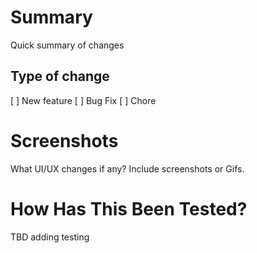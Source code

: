 # Summary

Quick summary of changes

## Type of change

[ ] New feature
[ ] Bug Fix
[ ] Chore

# Screenshots

What UI/UX changes if any? Include screenshots or Gifs.

# How Has This Been Tested?

TBD adding testing
